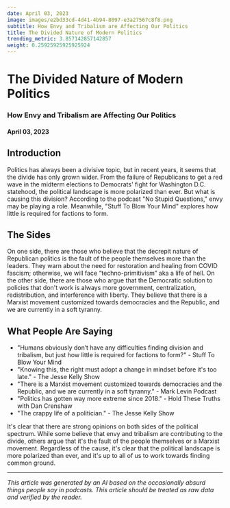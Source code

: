 ```yaml
---
date: April 03, 2023
image: images/e2bd33cd-4d41-4b94-8097-e3a27567c8f8.png
subtitle: How Envy and Tribalism are Affecting Our Politics
title: The Divided Nature of Modern Politics
trending_metric: 3.857142857142857
weight: 0.25925925925925924
---
```

# The Divided Nature of Modern Politics
### How Envy and Tribalism are Affecting Our Politics
#### April 03, 2023

## Introduction
Politics has always been a divisive topic, but in recent years, it seems that the divide has only grown wider. From the failure of Republicans to get a red wave in the midterm elections to Democrats' fight for Washington D.C. statehood, the political landscape is more polarized than ever. But what is causing this division? According to the podcast "No Stupid Questions," envy may be playing a role. Meanwhile, "Stuff To Blow Your Mind" explores how little is required for factions to form. 

## The Sides
On one side, there are those who believe that the decrepit nature of Republican politics is the fault of the people themselves more than the leaders. They warn about the need for restoration and healing from COVID fascism; otherwise, we will face “techno-primitivism” aka a life of hell. On the other side, there are those who argue that the Democratic solution to policies that don't work is always more government, centralization, redistribution, and interference with liberty. They believe that there is a Marxist movement customized towards democracies and the Republic, and we are currently in a soft tyranny. 

## What People Are Saying
- "Humans obviously don’t have any difficulties finding division and tribalism, but just how little is required for factions to form?" - Stuff To Blow Your Mind
- "Knowing this, the right must adopt a change in mindset before it's too late." - The Jesse Kelly Show
- "There is a Marxist movement customized towards democracies and the Republic, and we are currently in a soft tyranny." - Mark Levin Podcast
- "Politics has gotten way more extreme since 2018." - Hold These Truths with Dan Crenshaw
- "The crappy life of a politician." - The Jesse Kelly Show

It's clear that there are strong opinions on both sides of the political spectrum. While some believe that envy and tribalism are contributing to the divide, others argue that it's the fault of the people themselves or a Marxist movement. Regardless of the cause, it's clear that the political landscape is more polarized than ever, and it's up to all of us to work towards finding common ground.

 --- 

*This article was generated by an AI based on the occasionally absurd things people say in podcasts. This article should be treated as raw data and verified by the reader.*